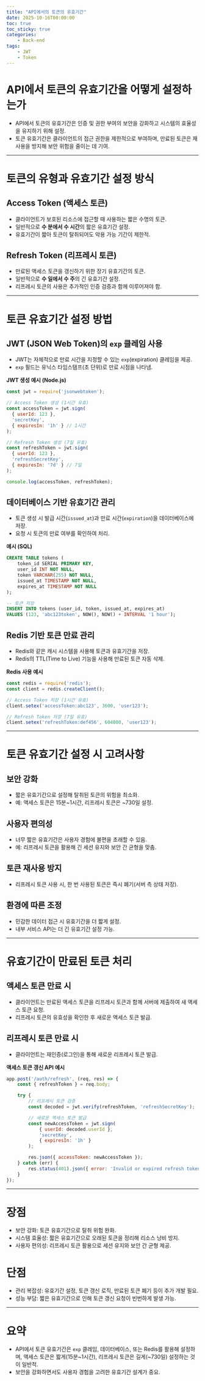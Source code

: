 ```yaml
---
title: "API에서의 토큰의 유효기간"
date: 2025-10-16T00:00:00
toc: true
toc_sticky: true
categories:
    - Back-end
tags:
    - JWT
    - Token
---
```


# API에서 토큰의 유효기간을 어떻게 설정하는가

- API에서 토큰의 유효기간은 인증 및 권한 부여의 보안을 강화하고 시스템의 효율성을 유지하기 위해 설정.
- 토큰 유효기간은 클라이언트의 접근 권한을 제한적으로 부여하며, 만료된 토큰은 재사용을 방지해 보안 위험을 줄이는 데 기여.

---

# 토큰의 유형과 유효기간 설정 방식

## **Access Token (액세스 토큰)**

- 클라이언트가 보호된 리소스에 접근할 때 사용하는 짧은 수명의 토큰.
- 일반적으로 **수 분에서 수 시간**의 짧은 유효기간 설정.
- 유효기간이 짧아 토큰이 탈취되어도 악용 가능 기간이 제한적.

## **Refresh Token (리프레시 토큰)**

- 만료된 액세스 토큰을 갱신하기 위한 장기 유효기간의 토큰.
- 일반적으로 **수 일에서 수 주**의 긴 유효기간 설정.
- 리프레시 토큰의 사용은 추가적인 인증 검증과 함께 이루어져야 함.

---

# 토큰 유효기간 설정 방법

## **JWT (JSON Web Token)의 `exp` 클레임 사용**

- JWT는 자체적으로 만료 시간을 지정할 수 있는 `exp`(expiration) 클레임을 제공.
- `exp` 필드는 유닉스 타임스탬프(초 단위)로 만료 시점을 나타냄.

**JWT 생성 예시 (Node.js)**

```jsx
const jwt = require('jsonwebtoken');

// Access Token 생성 (1시간 유효)
const accessToken = jwt.sign(
  { userId: 123 },
  'secretKey',
  { expiresIn: '1h' } // 1시간
);

// Refresh Token 생성 (7일 유효)
const refreshToken = jwt.sign(
  { userId: 123 },
  'refreshSecretKey',
  { expiresIn: '7d' } // 7일
);

console.log(accessToken, refreshToken);
```

## **데이터베이스 기반 유효기간 관리**

- 토큰 생성 시 발급 시간(`issued_at`)과 만료 시간(`expiration`)을 데이터베이스에 저장.
- 요청 시 토큰의 만료 여부를 확인하여 처리.

**예시 (SQL)**

```sql
CREATE TABLE tokens (
    token_id SERIAL PRIMARY KEY,
    user_id INT NOT NULL,
    token VARCHAR(255) NOT NULL,
    issued_at TIMESTAMP NOT NULL,
    expires_at TIMESTAMP NOT NULL
);

-- 토큰 저장
INSERT INTO tokens (user_id, token, issued_at, expires_at)
VALUES (123, 'abc123token', NOW(), NOW() + INTERVAL '1 hour');
```

## **Redis 기반 토큰 만료 관리**

- Redis와 같은 캐시 시스템을 사용해 토큰과 유효기간을 저장.
- Redis의 TTL(Time to Live) 기능을 사용해 만료된 토큰 자동 삭제.

**Redis 사용 예시**

```jsx
const redis = require('redis');
const client = redis.createClient();

// Access Token 저장 (1시간 유효)
client.setex('accessToken:abc123', 3600, 'user123');

// Refresh Token 저장 (7일 유효)
client.setex('refreshToken:def456', 604800, 'user123');
```

---

# 토큰 유효기간 설정 시 고려사항

## **보안 강화**

- 짧은 유효기간으로 설정해 탈취된 토큰의 위험을 최소화.
- 예: 액세스 토큰은 15분~1시간, 리프레시 토큰은 ~730일 설정.

## **사용자 편의성**

- 너무 짧은 유효기간은 사용자 경험에 불편을 초래할 수 있음.
- 예: 리프레시 토큰을 활용해 긴 세션 유지와 보안 간 균형을 맞춤.

## **토큰 재사용 방지**

- 리프레시 토큰 사용 시, 한 번 사용된 토큰은 즉시 폐기(서버 측 상태 저장).

## **환경에 따른 조정**

- 민감한 데이터 접근 시 유효기간을 더 짧게 설정.
- 내부 서비스 API는 더 긴 유효기간 설정 가능.

---

# 유효기간이 만료된 토큰 처리

## **액세스 토큰 만료 시**

- 클라이언트는 만료된 액세스 토큰을 리프레시 토큰과 함께 서버에 제출하여 새 액세스 토큰 요청.
- 리프레시 토큰의 유효성을 확인한 후 새로운 액세스 토큰 발급.

## **리프레시 토큰 만료 시**

- 클라이언트는 재인증(로그인)을 통해 새로운 리프레시 토큰 발급.

**액세스 토큰 갱신 API 예시**

```jsx
app.post('/auth/refresh', (req, res) => {
    const { refreshToken } = req.body;

    try {
        // 리프레시 토큰 검증
        const decoded = jwt.verify(refreshToken, 'refreshSecretKey');

        // 새로운 액세스 토큰 발급
        const newAccessToken = jwt.sign(
            { userId: decoded.userId },
            'secretKey',
            { expiresIn: '1h' }
        );

        res.json({ accessToken: newAccessToken });
    } catch (err) {
        res.status(401).json({ error: 'Invalid or expired refresh token' });
    }
});
```

---

# 장점

- 보안 강화: 토큰 유효기간으로 탈취 위험 완화.
- 시스템 효율성: 짧은 유효기간으로 오래된 토큰을 정리해 리소스 낭비 방지.
- 사용자 편의성: 리프레시 토큰 활용으로 세션 유지와 보안 간 균형 제공.

# 단점

- 관리 복잡성: 유효기간 설정, 토큰 갱신 로직, 만료된 토큰 폐기 등이 추가 개발 필요.
- 성능 부담: 짧은 유효기간으로 인해 토큰 갱신 요청이 빈번하게 발생 가능.

---

# **요약**

- API에서 토큰 유효기간은 `exp` 클레임, 데이터베이스, 또는 Redis를 활용해 설정하며, 액세스 토큰은 짧게(15분~1시간), 리프레시 토큰은 길게(~730일) 설정하는 것이 일반적.
- 보안을 강화하면서도 사용자 경험을 고려한 유효기간 설계가 중요.